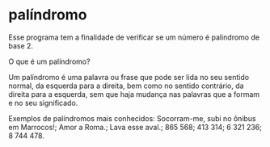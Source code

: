 # palíndromo
Esse programa tem a finalidade de verificar se um número é palindromo de base 2.

O que é um palíndromo?

Um palíndromo é uma palavra ou frase que pode ser lida no seu sentido normal, da esquerda para a direita, bem como no sentido contrário, da direita para a esquerda, sem que haja mudança nas palavras que a formam e no seu significado.

Exemplos de palíndromos mais conhecidos:
Socorram-me, subi no ônibus em Marrocos!;
Amor a Roma.;
Lava esse aval.;
865 568;
413 314;
6 321 236;
8 744 478.
